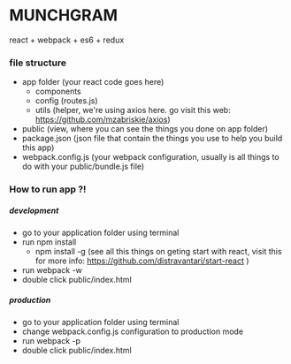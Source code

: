 # MUNCHGRAM
react + webpack + es6 + redux

### file structure
- app folder (your react code goes here)
    - components
    - config (routes.js)
    - utils (helper, we're using axios here. go visit this web: https://github.com/mzabriskie/axios)
- public (view, where you can see the things you done on app folder)
- package.json (json file that contain the things you use to help you build this app)
- webpack.config.js (your webpack configuration, usually is all things to do with your public/bundle.js file)

### How to run app ?!
##### development
- go to your application folder using terminal
- run npm install
    - npm install -g (see all this things on geting start with react, visit this for more info: https://github.com/distravantari/start-react )
- run webpack -w
- double click public/index.html

##### production
- go to your application folder using terminal
- change webpack.config.js configuration to production mode
- run webpack -p
- double click public/index.html

